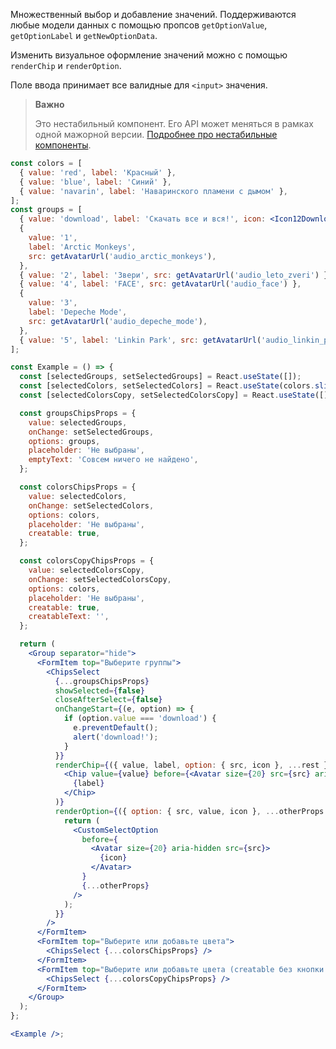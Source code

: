 Множественный выбор и добавление значений. Поддерживаются любые модели данных с помощью пропсов `getOptionValue`, `getOptionLabel` и `getNewOptionData`.

Изменить визуальное оформление значений можно с помощью `renderChip` и `renderOption`.

Поле ввода принимает все валидные для `<input>` значения.

> **Важно**
>
> Это нестабильный компонент. Его API может меняться в рамках одной мажорной версии. [Подробнее про нестабильные компоненты](https://vkcom.github.io/VKUI/#/Unstable).

```jsx { "props": { "layout": false, "iframe": false } }
const colors = [
  { value: 'red', label: 'Красный' },
  { value: 'blue', label: 'Синий' },
  { value: 'navarin', label: 'Наваринского пламени с дымом' },
];
const groups = [
  { value: 'download', label: 'Скачать все и вся!', icon: <Icon12Download /> },
  {
    value: '1',
    label: 'Arctic Monkeys',
    src: getAvatarUrl('audio_arctic_monkeys'),
  },
  { value: '2', label: 'Звери', src: getAvatarUrl('audio_leto_zveri') },
  { value: '4', label: 'FACE', src: getAvatarUrl('audio_face') },
  {
    value: '3',
    label: 'Depeche Mode',
    src: getAvatarUrl('audio_depeche_mode'),
  },
  { value: '5', label: 'Linkin Park', src: getAvatarUrl('audio_linkin_park') },
];

const Example = () => {
  const [selectedGroups, setSelectedGroups] = React.useState([]);
  const [selectedColors, setSelectedColors] = React.useState(colors.slice(0, 2));
  const [selectedColorsCopy, setSelectedColorsCopy] = React.useState([]);

  const groupsChipsProps = {
    value: selectedGroups,
    onChange: setSelectedGroups,
    options: groups,
    placeholder: 'Не выбраны',
    emptyText: 'Совсем ничего не найдено',
  };

  const colorsChipsProps = {
    value: selectedColors,
    onChange: setSelectedColors,
    options: colors,
    placeholder: 'Не выбраны',
    creatable: true,
  };

  const colorsCopyChipsProps = {
    value: selectedColorsCopy,
    onChange: setSelectedColorsCopy,
    options: colors,
    placeholder: 'Не выбраны',
    creatable: true,
    creatableText: '',
  };

  return (
    <Group separator="hide">
      <FormItem top="Выберите группы">
        <ChipsSelect
          {...groupsChipsProps}
          showSelected={false}
          closeAfterSelect={false}
          onChangeStart={(e, option) => {
            if (option.value === 'download') {
              e.preventDefault();
              alert('download!');
            }
          }}
          renderChip={({ value, label, option: { src, icon }, ...rest }) => (
            <Chip value={value} before={<Avatar size={20} src={src} aria-hidden />} {...rest}>
              {label}
            </Chip>
          )}
          renderOption={({ option: { src, value, icon }, ...otherProps }) => {
            return (
              <CustomSelectOption
                before={
                  <Avatar size={20} aria-hidden src={src}>
                    {icon}
                  </Avatar>
                }
                {...otherProps}
              />
            );
          }}
        />
      </FormItem>
      <FormItem top="Выберите или добавьте цвета">
        <ChipsSelect {...colorsChipsProps} />
      </FormItem>
      <FormItem top="Выберите или добавьте цвета (creatable без кнопки создания)">
        <ChipsSelect {...colorsCopyChipsProps} />
      </FormItem>
    </Group>
  );
};

<Example />;
```
